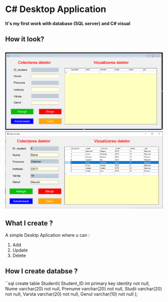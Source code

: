 # C# Desktop Application
#### It's my first work with database (SQL server) and C# visual

<h2>How it look?<h2>
<img src="img/1.png">
<img src="img/2.png">

<h2>What I create ?</h2>
A simple Desktp Aplication where u can : 
<ol>
    <li>Add
    <li>Update
    <li>Delete
</ol>

<h2>How I create databse ?</h2>
	
``sql
create table Studenti(
	Student_ID int primary key identity not null,
	Nume varchar(20) not null,
	Prenume varchar(20) not null,
	Studii varchar(20) not null,
	Varsta varchar(20) not null,
	Genul varchar(10) not null
);
